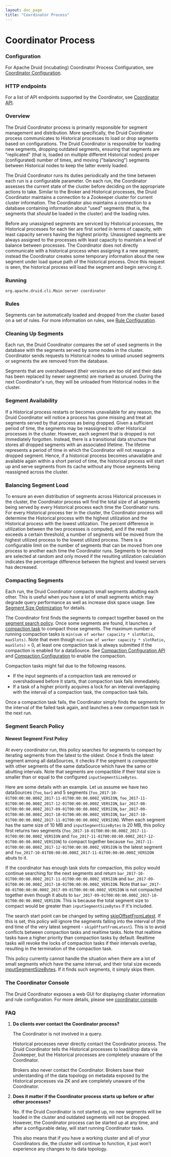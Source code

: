 ```yaml
---
layout: doc_page
title: "Coordinator Process"
---
```


<!--
  ~ Licensed to the Apache Software Foundation (ASF) under one
  ~ or more contributor license agreements.  See the NOTICE file
  ~ distributed with this work for additional information
  ~ regarding copyright ownership.  The ASF licenses this file
  ~ to you under the Apache License, Version 2.0 (the
  ~ "License"); you may not use this file except in compliance
  ~ with the License.  You may obtain a copy of the License at
  ~
  ~   http://www.apache.org/licenses/LICENSE-2.0
  ~
  ~ Unless required by applicable law or agreed to in writing,
  ~ software distributed under the License is distributed on an
  ~ "AS IS" BASIS, WITHOUT WARRANTIES OR CONDITIONS OF ANY
  ~ KIND, either express or implied.  See the License for the
  ~ specific language governing permissions and limitations
  ~ under the License.
  -->

# Coordinator Process

### Configuration

For Apache Druid (incubating) Coordinator Process Configuration, see [Coordinator Configuration](../configuration/index.html#coordinator).

### HTTP endpoints

For a list of API endpoints supported by the Coordinator, see [Coordinator API](../operations/api-reference.html#coordinator).

### Overview

The Druid Coordinator process is primarily responsible for segment management and distribution. More specifically, the
Druid Coordinator process communicates to Historical processes to load or drop segments based on configurations. The
Druid Coordinator is responsible for loading new segments, dropping outdated segments, ensuring that segments are
"replicated" (that is, loaded on multiple different Historical nodes) proper (configurated) number of times, and moving
("balancing") segments between Historical nodes to keep the latter evenly loaded.

The Druid Coordinator runs its duties periodically and the time between each run is a configurable parameter. On each
run, the Coordinator assesses the current state of the cluster before deciding on the appropriate actions to take.
Similar to the Broker and Historical processes, the Druid Coordinator maintains a connection to a Zookeeper cluster for
current cluster information. The Coordinator also maintains a connection to a database containing information about
"used" segments (that is, the segments that *should* be loaded in the cluster) and the loading rules.

Before any unassigned segments are serviced by Historical processes, the Historical processes for each tier are first
sorted in terms of capacity, with least capacity servers having the highest priority. Unassigned segments are always
assigned to the processes with least capacity to maintain a level of balance between processes. The Coordinator does not
directly communicate with a historical process when assigning it a new segment; instead the Coordinator creates some
temporary information about the new segment under load queue path of the historical process. Once this request is seen,
the historical process will load the segment and begin servicing it.

### Running

```
org.apache.druid.cli.Main server coordinator
```

### Rules

Segments can be automatically loaded and dropped from the cluster based on a set of rules. For more information on rules, see [Rule Configuration](../operations/rule-configuration.html).

### Cleaning Up Segments

Each run, the Druid Coordinator compares the set of used segments in the database with the segments served by some nodes
in the cluster. Coordinator sends requests to Historical nodes to unload unused segments or segments the are removed
from the database.

Segments that are overshadowed (their versions are too old and their data has been replaced by newer segments) are
marked as unused. During the next Coordinator's run, they will be unloaded from Historical nodes in the cluster.

### Segment Availability

If a Historical process restarts or becomes unavailable for any reason, the Druid Coordinator will notice a process has gone missing and treat all segments served by that process as being dropped. Given a sufficient period of time, the segments may be reassigned to other Historical processes in the cluster. However, each segment that is dropped is not immediately forgotten. Instead, there is a transitional data structure that stores all dropped segments with an associated lifetime. The lifetime represents a period of time in which the Coordinator will not reassign a dropped segment. Hence, if a historical process becomes unavailable and available again within a short period of time, the historical process will start up and serve segments from its cache without any those segments being reassigned across the cluster.

### Balancing Segment Load

To ensure an even distribution of segments across Historical processes in the cluster, the Coordinator process will find the total size of all segments being served by every Historical process each time the Coordinator runs. For every Historical process tier in the cluster, the Coordinator process will determine the Historical process with the highest utilization and the Historical process with the lowest utilization. The percent difference in utilization between the two processes is computed, and if the result exceeds a certain threshold, a number of segments will be moved from the highest utilized process to the lowest utilized process. There is a configurable limit on the number of segments that can be moved from one process to another each time the Coordinator runs. Segments to be moved are selected at random and only moved if the resulting utilization calculation indicates the percentage difference between the highest and lowest servers has decreased.

### Compacting Segments

Each run, the Druid Coordinator compacts small segments abutting each other. This is useful when you have a lot of small
segments which may degrade query performance as well as increase disk space usage. See [Segment Size Optimization](../operations/segment-optimization.html) for details.

The Coordinator first finds the segments to compact together based on the [segment search policy](#segment-search-policy).
Once some segments are found, it launches a [compaction task](../ingestion/tasks.html#compaction-task) to compact those segments.
The maximum number of running compaction tasks is `min(sum of worker capacity * slotRatio, maxSlots)`.
Note that even though `min(sum of worker capacity * slotRatio, maxSlots)` = 0, at least one compaction task is always submitted
if the compaction is enabled for a dataSource.
See [Compaction Configuration API](../operations/api-reference.html#compaction-configuration) and [Compaction Configuration](../configuration/index.html#compaction-dynamic-configuration) to enable the compaction.

Compaction tasks might fail due to the following reasons.

- If the input segments of a compaction task are removed or overshadowed before it starts, that compaction task fails immediately.
- If a task of a higher priority acquires a lock for an interval overlapping with the interval of a compaction task, the compaction task fails.

Once a compaction task fails, the Coordinator simply finds the segments for the interval of the failed task again, and launches a new compaction task in the next run.

### Segment Search Policy

#### Newest Segment First Policy

At every coordinator run, this policy searches for segments to compact by iterating segments from the latest to the oldest.
Once it finds the latest segment among all dataSources, it checks if the segment is _compactible_ with other segments of the same dataSource which have the same or abutting intervals.
Note that segments are compactible if their total size is smaller than or equal to the configured `inputSegmentSizeBytes`.

Here are some details with an example. Let us assume we have two dataSources (`foo`, `bar`)
and 5 segments (`foo_2017-10-01T00:00:00.000Z_2017-11-01T00:00:00.000Z_VERSION`, `foo_2017-11-01T00:00:00.000Z_2017-12-01T00:00:00.000Z_VERSION`, `bar_2017-08-01T00:00:00.000Z_2017-09-01T00:00:00.000Z_VERSION`, `bar_2017-09-01T00:00:00.000Z_2017-10-01T00:00:00.000Z_VERSION`, `bar_2017-10-01T00:00:00.000Z_2017-11-01T00:00:00.000Z_VERSION`).
When each segment has the same size of 10 MB and `inputSegmentSizeBytes` is 20 MB, this policy first returns two segments (`foo_2017-10-01T00:00:00.000Z_2017-11-01T00:00:00.000Z_VERSION` and `foo_2017-11-01T00:00:00.000Z_2017-12-01T00:00:00.000Z_VERSION`) to compact together because
`foo_2017-11-01T00:00:00.000Z_2017-12-01T00:00:00.000Z_VERSION` is the latest segment and `foo_2017-10-01T00:00:00.000Z_2017-11-01T00:00:00.000Z_VERSION` abuts to it.

If the coordinator has enough task slots for compaction, this policy would continue searching for the next segments and return
`bar_2017-10-01T00:00:00.000Z_2017-11-01T00:00:00.000Z_VERSION` and `bar_2017-09-01T00:00:00.000Z_2017-10-01T00:00:00.000Z_VERSION`.
Note that `bar_2017-08-01T00:00:00.000Z_2017-09-01T00:00:00.000Z_VERSION` is not compacted together even though it abuts to `bar_2017-09-01T00:00:00.000Z_2017-10-01T00:00:00.000Z_VERSION`.
This is because the total segment size to compact would be greater than `inputSegmentSizeBytes` if it's included.

The search start point can be changed by setting [skipOffsetFromLatest](../configuration/index.html#compaction-dynamic-configuration).
If this is set, this policy will ignore the segments falling into the interval of (the end time of the very latest segment - `skipOffsetFromLatest`).
This is to avoid conflicts between compaction tasks and realtime tasks.
Note that realtime tasks have a higher priority than compaction tasks by default. Realtime tasks will revoke the locks of compaction tasks if their intervals overlap, resulting in the termination of the compaction task.

<div class="note caution">
This policy currently cannot handle the situation when there are a lot of small segments which have the same interval,
and their total size exceeds <a href="../configuration/index.html#compaction-dynamic-configuration">inputSegmentSizeBytes</a>.
If it finds such segments, it simply skips them.
</div>

### The Coordinator Console

The Druid Coordinator exposes a web GUI for displaying cluster information and rule configuration. For more details, please see [coordinator console](../operations/management-uis.html#coordinator-consoles).

### FAQ

1. **Do clients ever contact the Coordinator process?**

    The Coordinator is not involved in a query.

    Historical processes never directly contact the Coordinator process. The Druid Coordinator tells the Historical processes to load/drop data via Zookeeper, but the Historical processes are completely unaware of the Coordinator.

    Brokers also never contact the Coordinator. Brokers base their understanding of the data topology on metadata exposed by the Historical processes via ZK and are completely unaware of the Coordinator.

2. **Does it matter if the Coordinator process starts up before or after other processes?**

    No. If the Druid Coordinator is not started up, no new segments will be loaded in the cluster and outdated segments will not be dropped. However, the Coordinator process can be started up at any time, and after a configurable delay, will start running Coordinator tasks.

    This also means that if you have a working cluster and all of your Coordinators die, the cluster will continue to function, it just won’t experience any changes to its data topology.
